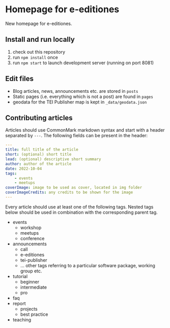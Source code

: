 # Homepage for e-editiones

New homepage for e-editiones.

## Install and run locally

1. check out this repository
2. run `npm install` once
3. run `npm start` to launch development server (running on port 8081)

## Edit files

* Blog articles, news, announcements etc. are stored in `posts`
* Static pages (i.e. everything which is not a post) are found in `pages`
* geodata for the TEI Publisher map is kept in `_data/geodata.json`

## Contributing articles

Articles should use CommonMark markdown syntax and start with a header separated by `---`. The following fields can be present in the header:

```yaml
---
title: full title of the article
short: (optional) short title
lead: (optional) descriptive short summary
author: author of the article
date: 2022-10-04
tags:
    - events
    - meetups
coverImage: image to be used as cover, located in img folder
coverImageCredits: any credits to be shown for the image
---
```

Every article should use at least one of the following tags. Nested tags below should be used in combination with the corresponding parent tag.

* events
  * workshop
  * meetups
  * conference
* announcements
  * call
  * e-editiones
  * tei-publisher
  * ... other tags referring to a particular software package, working group etc.
* tutorial
  * beginner
  * intermediate
  * pro
* faq
* report
  * projects
  * best practice
* teaching